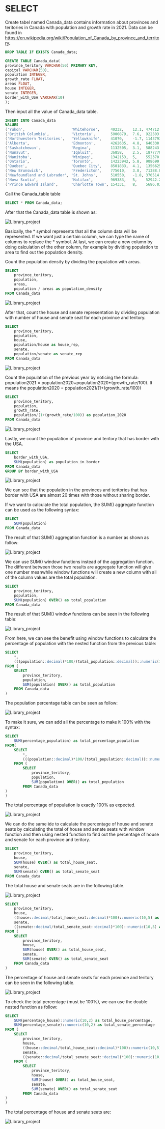 # SELECT
Create tabel named Canada_data contains information about provinces and teritories in Canada with population and growth rate in 2021. Data can be found in https://en.wikipedia.org/wiki/Population_of_Canada_by_province_and_territory.

```sql
DROP TABLE IF EXISTS Canada_data;

CREATE TABLE Canada_data(
province_teritory VARCHAR(50) PRIMARY KEY,
capital VARCHAR(50),
population INTEGER,
growth_rate FLOAT,
areas FLOAT,
house INTEGER,
senate INTEGER,
border_with_USA VARCHAR(10)
);
```
Then input all the value of Canada_data table.
```sql
INSERT INTO Canada_data
VALUES 
('Yukon',                     'Whitehorse',     40232,    12.1, 474712.68,  1,   1,  'No'),
('British Columbia',          'Victoria',       5000879,  7.6,  922503.01,  43,  6,  'Yes'),
('Northwestern Teritories',   'Yellowknife',    41070,    -1.7, 1143793.86, 1,   1,  'No'),
('Alberta',                   'Edmonton',       4262635,  4.8,  640330.46,  37,  6,  'Yes'),
('Saskatchewan',              'Regina',         1132505,  3.1,  588243.54,  14,  6,  'Yes'),
('Nunavut',                   'Iqaluit',        36858,    2.5,  1877778.53, 1,   1,  'No'),
('Manitoba',                  'Winipeg',        1342153,  5,    552370.99,  14,  6,  'Yes'),
('Ontario',                   'Toronto',        14223942, 5.8,  908699.33,  122, 24, 'Yes'),
('Quebec',                    'Quebec City',    8501833,  4.1,  1356625.27, 78,  24, 'Yes'),
('New Brunswick',             'Fredericton',    775610,   3.8,  71388.81,   10,  10, 'Yes'),
('Newfoundland and Labrador', 'St. Johns',      510550,   -1.8, 370514.08,  7,   6,  'No'),
('Nova Scotia',               'Halifax',        969383,   5,    52942.27,   11,  10, 'No'),
('Prince Edward Island',      'Charlotte Town', 154331,   8,    5686.03,    4,   4,  'No');
```
Call the Canada_table table 
```sql
SELECT * FROM Canada_data;
```
After that the Canada_data table is shown as:

![Library_project](https://github.com/imdwipayana/PostgreSQL/blob/main/SQL%20Introduction/SELECT/image/Canada_data.png)

Basically, the * symbol represents that all the column data will be represented. If we want just a certain column, we can type the name of columns to replace the * symbol. At last, we can create a new column by doing calculation of the other column, for example by dividing population to area to find out the population density.

Count the population density by dividing the population with areas.
```sql
SELECT
	province_teritory,
	population,
	areas,
	population / areas as population_density
FROM Canada_data
```
![Library_project](https://github.com/imdwipayana/PostgreSQL/blob/main/SQL%20Introduction/SELECT/image/population_density.png)

After that, count the house and senate representation by dividing population with number of house and senate seat for each province and teritory.
```sql
SELECT
	province_teritory,
	population,
	house,
	population/house as house_rep,
	senate,
	population/senate as senate_rep
FROM Canada_data
```
![Library_project](https://github.com/imdwipayana/PostgreSQL/blob/main/SQL%20Introduction/SELECT/image/house_senate_rep.png)

Count the population of the previous year by noticing the formula: population2021 = population2020+population2020*(growth_rate/100). It means the population2020 = population2021/(1+(growth_rate/100))
```sql
SELECT
	province_teritory,
	population,
	growth_rate,
	population/(1+(growth_rate/100)) as population_2020
FROM Canada_data
```
![Library_project](https://github.com/imdwipayana/PostgreSQL/blob/main/SQL%20Introduction/SELECT/image/population_2020.png)

Lastly, we count the population of province and teritory that has border with the USA.
```sql
SELECT
	border_with_USA,
	SUM(population) as population_in_border
FROM Canada_data
GROUP BY border_with_USA
```
![Library_project](https://github.com/imdwipayana/PostgreSQL/blob/main/SQL%20Introduction/SELECT/image/population_in_border.png)

We can see that the population in the provinces and teritories that has border with USA are almost 20 times with those without sharing border.

If we want to calculate the total population, the SUM() aggregate function can be used as the following syntax:
```sql
SELECT 
	SUM(population) 
FROM Canada_data
```
The result of that SUM() aggregation function is a number as shown as follow:


![Library_project](https://github.com/imdwipayana/PostgreSQL/blob/main/SQL%20Introduction/SELECT/image/sum_agg.png)

We can use SUM() window functions instead of the aggregation function. The different between those two results are aggregate function will give one number meanwhile window functions will create a new column with all of the column values are the total population.
```sql
SELECT 
	province_teritory,
	population,
	SUM(population) OVER() as total_population
FROM Canada_data
```
The result of that SUM() window functions can be seen in the following table:

![Library_project](https://github.com/imdwipayana/PostgreSQL/blob/main/SQL%20Introduction/SELECT/image/sum_window.png)

From here, we can see the benefit using window functions to calculate the percentage of population with the nested function from the previous table:
```sql
SELECT
	*,
	(((population::decimal)*100/(total_population::decimal))::numeric(10,5)) as percentage_population
FROM (
	SELECT 
		province_teritory,
		population,
		SUM(population) OVER() as total_population
	FROM Canada_data
)
```
The population percentage table can be seen as follow:

![Library_project](https://github.com/imdwipayana/PostgreSQL/blob/main/SQL%20Introduction/SELECT/image/percentage_population.png)

To make it sure, we can add all the percentage to make it 100% with the syntax:
```sql
SELECT
	SUM(percentage_population) as total_percentage_population
FROM(
	SELECT
		*,
		(((population::decimal)*100/(total_population::decimal))::numeric(10,5)) as percentage_population
	FROM (
		SELECT 
			province_teritory,
			population,
			SUM(population) OVER() as total_population
		FROM Canada_data
)
)
```
The total percentage of population is exactly 100% as expected.


![Library_project](https://github.com/imdwipayana/PostgreSQL/blob/main/SQL%20Introduction/SELECT/image/total_percentage_population.png)

We can do the same ide to calculate the percentage of house and senate seats by calculating the total of house and senate seats with window function and then using nested function to find out the percentage of house and senate for each province and teritory.
```sql
SELECT
	province_teritory,
	house,
	SUM(house) OVER() as total_house_seat,
	senate,
	SUM(senate) OVER() as total_senate_seat
FROM Canada_data
```
The total house and senate seats are in the following table.

![Library_project](https://github.com/imdwipayana/PostgreSQL/blob/main/SQL%20Introduction/SELECT/image/total_house_senate.png)

```sql
SELECT
	province_teritory,
	house,
	((house::decimal/total_house_seat::decimal)*100)::numeric(10,5) as percentage_house,
	senate,
	((senate::decimal/total_senate_seat::decimal)*100)::numeric(10,5) as percentage_senate
FROM (
	SELECT
		province_teritory,
		house,
		SUM(house) OVER() as total_house_seat,
		senate,
		SUM(senate) OVER() as total_senate_seat
	FROM Canada_data
)
```
The percentage of house and senate seats for each province and teritory can be seen in the following table.

![Library_project](https://github.com/imdwipayana/PostgreSQL/blob/main/SQL%20Introduction/SELECT/image/percentage_house_senate.png)

To check the total percentage (must be 100%), we can use the double nested function as follow:
```sql
SELECT
	SUM(percentage_house)::numeric(10,2) as total_house_percentage,
	SUM(percentage_senate)::numeric(10,2) as total_senate_percentage
FROM (
	SELECT
		province_teritory,
		house,
		((house::decimal/total_house_seat::decimal)*100)::numeric(10,5) as percentage_house,
		senate,
		((senate::decimal/total_senate_seat::decimal)*100)::numeric(10,5) as percentage_senate
	FROM (
		SELECT
			province_teritory,
			house,
			SUM(house) OVER() as total_house_seat,
			senate,
			SUM(senate) OVER() as total_senate_seat
		FROM Canada_data
)
)
```
The total percentage of house and senate seats are:


![Library_project](https://github.com/imdwipayana/PostgreSQL/blob/main/SQL%20Introduction/SELECT/image/house_senate_100.png)


